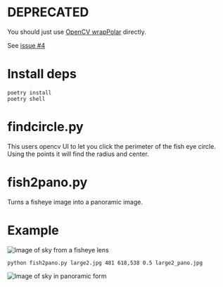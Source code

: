 # DEPRECATED

You should just use [OpenCV wrapPolar](https://docs.opencv.org/4.x/da/d54/group__imgproc__transform.html#ga49481ab24fdaa0ffa4d3e63d14c0d5e4) directly.

See [issue #4](https://github.com/bluthen/fish2pano/issues/4)



# Install deps
```
poetry install
poetry shell
```

# findcircle.py

This users opencv UI to let you click the perimeter of the fish eye circle. Using the points it will find the radius and center.


# fish2pano.py

Turns a fisheye image into a panoramic image.


# Example

![Image of sky from a fisheye lens](./large2.jpg "Fisheye")

```
python fish2pano.py large2.jpg 481 618,538 0.5 large2_pano.jpg
```


![Image of sky in panoramic form](./large2_pano.jpg "Pano")

